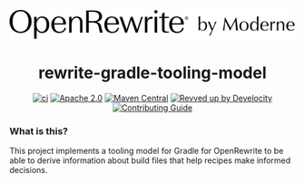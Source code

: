 <p align="center">
  <a href="https://docs.openrewrite.org">
    <picture>
      <source media="(prefers-color-scheme: dark)" srcset="https://github.com/openrewrite/rewrite/raw/main/doc/logo-oss-dark.svg">
      <source media="(prefers-color-scheme: light)" srcset="https://github.com/openrewrite/rewrite/raw/main/doc/logo-oss-light.svg">
      <img alt="OpenRewrite Logo" src="https://github.com/openrewrite/rewrite/raw/main/doc/logo-oss-light.svg" width='600px'>
    </picture>
  </a>
</p>

<div align="center">
  <h1>rewrite-gradle-tooling-model</h1>
</div>

<div align="center">

<!-- Keep the gap above this line, otherwise they won't render correctly! -->
[![ci](https://github.com/openrewrite/rewrite-gradle-tooling-model/actions/workflows/ci.yml/badge.svg)](https://github.com/openrewrite/rewrite-gradle-tooling-model/actions/workflows/ci.yml)
[![Apache 2.0](https://img.shields.io/github/license/openrewrite/rewrite-gradle-tooling-model.svg)](https://www.apache.org/licenses/LICENSE-2.0)
[![Maven Central](https://img.shields.io/maven-central/v/org.openrewrite.gradle.tooling/plugin.svg)](https://mvnrepository.com/artifact/org.openrewrite.gradle.tooling/plugin)
[![Revved up by Develocity](https://img.shields.io/badge/Revved%20up%20by-Develocity-06A0CE?logo=Gradle&labelColor=02303A)](https://ge.openrewrite.org/scans)
[![Contributing Guide](https://img.shields.io/badge/Contributing-Guide-informational)](https://github.com/openrewrite/.github/blob/main/CONTRIBUTING.md)
</div>

### What is this?

This project implements a tooling model for Gradle for OpenRewrite to be able to derive information about build files that help recipes make informed decisions.
